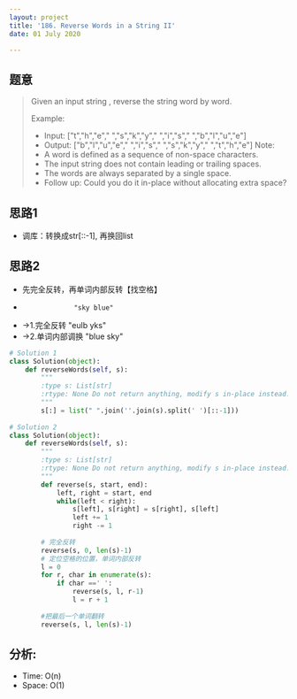 ```yaml
---
layout: project
title: '186. Reverse Words in a String II'
date: 01 July 2020

---
```

## 题意
> Given an input string , reverse the string word by word. 
> 
> Example:
> - Input:  ["t","h","e"," ","s","k","y"," ","i","s"," ","b","l","u","e"]
> - Output: ["b","l","u","e"," ","i","s"," ","s","k","y"," ","t","h","e"]
> Note: 
> - A word is defined as a sequence of non-space characters.
> - The input string does not contain leading or trailing spaces.
> - The words are always separated by a single space.
> - Follow up: Could you do it in-place without allocating extra space?

## 思路1
- 调库：转换成str[::-1], 再换回list
## 思路2
- 先完全反转，再单词内部反转【找空格】
-                  "sky blue"
- ->1.完全反转      "eulb yks"
- ->2.单词内部调换   "blue sky"


~~~python
# Solution 1
class Solution(object):
    def reverseWords(self, s):
        """
        :type s: List[str]
        :rtype: None Do not return anything, modify s in-place instead.
        """
        s[:] = list(" ".join(''.join(s).split(' ')[::-1]))
        
# Solution 2  
class Solution(object):
    def reverseWords(self, s):
        """
        :type s: List[str]
        :rtype: None Do not return anything, modify s in-place instead.
        """
        def reverse(s, start, end):
            left, right = start, end
            while(left < right):
                s[left], s[right] = s[right], s[left]
                left += 1
                right -= 1
        
        # 完全反转
        reverse(s, 0, len(s)-1)
        # 定位空格的位置，单词内部反转
        l = 0
        for r, char in enumerate(s):
            if char ==' ': 
                reverse(s, l, r-1)
                l = r + 1
        
        #把最后一个单词翻转
        reverse(s, l, len(s)-1)
~~~

## 分析:
- Time: O(n)
- Space: O(1)
